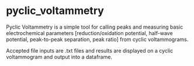# pyclic_voltammetry
Pyclic Voltammetry is a simple tool for calling peaks and measuring basic electrochemical parameters [reduction/oxidation potential, half-wave potential, peak-to-peak separation, peak ratio] from cyclic voltammograms.

Accepted file inputs are .txt files and results are displayed on a cyclic voltammogram and output into a dataframe. 
